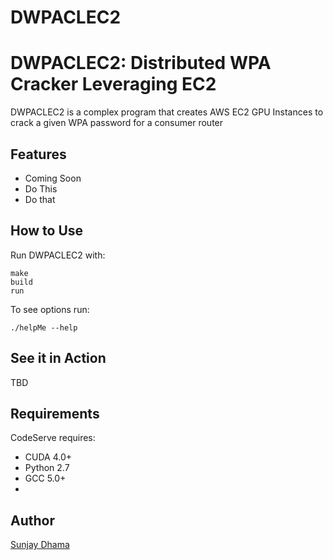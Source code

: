 DWPACLEC2
=========

# DWPACLEC2: Distributed WPA Cracker Leveraging EC2 
DWPACLEC2 is a complex program that creates AWS EC2 GPU Instances to crack a given WPA password for a consumer router 
## Features
- Coming Soon
- Do This
- Do that

## How to Use
Run DWPACLEC2 with:

    make
    build
    run

To see options run:

    ./helpMe --help

## See it in Action
TBD

## Requirements
CodeServe requires:
- CUDA 4.0+
- Python 2.7
- GCC 5.0+
- 

## Author
[Sunjay Dhama](http://sunjaydhama.com)
